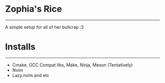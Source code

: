 # Zophia's Rice

---

A simple setup for all of her bullcrap :3

# Installs

---

- Cmake, GCC Compat libs, Make, Ninja, Meson (Tentatively)
- Nvim
- Lazy.nvim and etc
